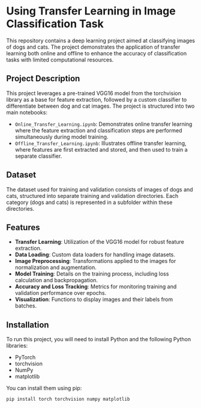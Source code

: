 # Using Transfer Learning in Image Classification Task

This repository contains a deep learning project aimed at classifying images of dogs and cats. 
The project demonstrates the application of transfer learning both online and offline to enhance the accuracy of classification tasks with limited computational resources.

## Project Description

This project leverages a pre-trained VGG16 model from the torchvision library as a base for feature extraction, followed by a custom classifier to differentiate between dog and cat images. The project is structured into two main notebooks:
- `Online_Transfer_Learning.ipynb`: Demonstrates online transfer learning where the feature extraction and classification steps are performed simultaneously during model training.
- `Offline_Transfer_Learning.ipynb`: Illustrates offline transfer learning, where features are first extracted and stored, and then used to train a separate classifier.

## Dataset

The dataset used for training and validation consists of images of dogs and cats, structured into separate training and validation directories. Each category (dogs and cats) is represented in a subfolder within these directories.

## Features

- **Transfer Learning**: Utilization of the VGG16 model for robust feature extraction.
- **Data Loading**: Custom data loaders for handling image datasets.
- **Image Preprocessing**: Transformations applied to the images for normalization and augmentation.
- **Model Training**: Details on the training process, including loss calculation and backpropagation.
- **Accuracy and Loss Tracking**: Metrics for monitoring training and validation performance over epochs.
- **Visualization**: Functions to display images and their labels from batches.

## Installation

To run this project, you will need to install Python and the following Python libraries:
- PyTorch
- torchvision
- NumPy
- matplotlib

You can install them using pip:
```bash
pip install torch torchvision numpy matplotlib
